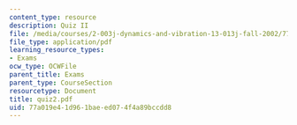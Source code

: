```yaml
---
content_type: resource
description: Quiz II
file: /media/courses/2-003j-dynamics-and-vibration-13-013j-fall-2002/77a019e41d961baeed074f4a89bccdd8_quiz2.pdf
file_type: application/pdf
learning_resource_types:
- Exams
ocw_type: OCWFile
parent_title: Exams
parent_type: CourseSection
resourcetype: Document
title: quiz2.pdf
uid: 77a019e4-1d96-1bae-ed07-4f4a89bccdd8
---
```

